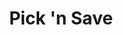---
title: "Pick 'n Save"
url: /glendale/pick-n-save-north-port-washington-road/
shop: supermarket
---